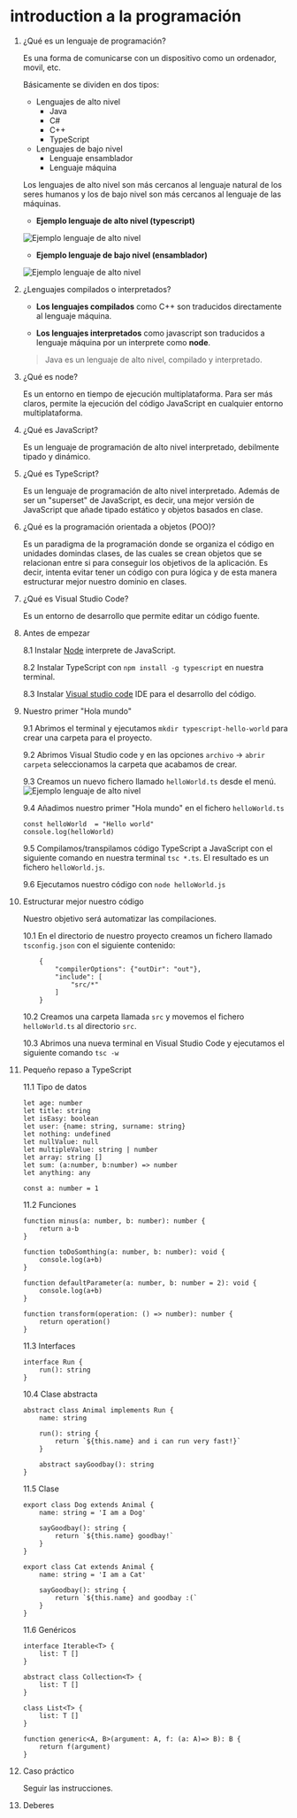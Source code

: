 # introduction a la programación


1. ¿Qué es un lenguaje de programación?
      
    Es una forma de comunicarse con un dispositivo como un ordenador, movil, etc.
        
    Básicamente se dividen en dos tipos:
    - Lenguajes de alto nivel
        - Java
        - C#
        - C++
        - TypeScript
    - Lenguajes de bajo nivel
        - Lenguaje ensamblador
        - Lenguaje máquina

    Los lenguajes de alto nivel son más cercanos al lenguaje natural de los seres humanos y los de bajo nivel son más cercanos al lenguaje de las máquinas.

    - **Ejemplo lenguaje de alto nivel (typescript)**
    
    ![Ejemplo lenguaje de alto nivel](img/1.png "Ejemplo lenguaje de alto nivel")
    
    - **Ejemplo lenguaje de bajo nivel (ensamblador)**
    
    ![Ejemplo lenguaje de alto nivel](img/2.png "Ejemplo lenguaje de alto nivel")
    
2. ¿Lenguajes compilados o interpretados?

    - **Los lenguajes compilados** como C++ son traducidos directamente al lenguaje máquina.

    - **Los lenguajes interpretados** como javascript son traducidos a lenguaje máquina por un interprete como **node**.

    > Java es un lenguaje de alto nivel, compilado y interpretado.

3. ¿Qué es node?

    Es un entorno en tiempo de ejecución multiplataforma. Para ser más claros, permite la ejecución del código JavaScript en cualquier entorno multiplataforma.

4. ¿Qué es JavaScript?

    Es un lenguaje de programación de alto nivel interpretado, debilmente tipado y dinámico.

5. ¿Qué es TypeScript?

    Es un lenguaje de programación de alto nivel interpretado. Además de ser un "superset" de JavaScript, es decir, una mejor versión de JavaScript que añade tipado estático y objetos basados en clase.

6. ¿Qué es la programación orientada a objetos (POO)?

    Es un paradigma de la programación donde se organiza el código en unidades domindas clases, de las cuales se crean objetos que se relacionan entre si para conseguir los objetivos de la aplicación. Es decir, intenta evitar tener un código con pura lógica y de esta manera estructurar mejor nuestro dominio en clases.

7. ¿Qué es Visual Studio Code?

    Es un entorno de desarrollo que permite editar un código fuente.

8. Antes de empezar

    8.1 Instalar [Node](https://nodejs.org/es/) interprete de JavaScript.

    8.2 Instalar TypeScript con `npm install -g typescript` en nuestra terminal.

    8.3 Instalar [Visual studio code](https://code.visualstudio.com/download) IDE para el desarrollo del código.

9. Nuestro primer "Hola mundo"

    9.1 Abrimos el terminal y ejecutamos `mkdir typescript-hello-world` para crear una carpeta para el proyecto.

    9.2 Abrimos Visual Studio code y en las opciones `archivo` -> `abrir carpeta` seleccionamos la carpeta que acabamos de crear.

    9.3 Creamos un nuevo fichero llamado `helloWorld.ts` desde el menú.
    ![Ejemplo lenguaje de alto nivel](img/3.png "Ejemplo lenguaje de alto nivel")

    9.4 Añadimos nuestro primer "Hola mundo" en el fichero `helloWorld.ts`
    ```    
    const helloWorld  = "Hello world"
    console.log(helloWorld)
    ```

    9.5 Compilamos/transpilamos código TypeScript a JavaScript con el siguiente comando en nuestra terminal `tsc *.ts`. El resultado es un fichero `helloWorld.js`.

    9.6 Ejecutamos nuestro código con `node helloWorld.js`

10. Estructurar mejor nuestro código

    Nuestro objetivo será automatizar las compilaciones.

    10.1 En el directorio de nuestro proyecto creamos un fichero llamado `tsconfig.json` con el siguiente contenido:
    ```
        {
            "compilerOptions": {"outDir": "out"},
            "include": [
                "src/*"
            ]
        }
    ```

    10.2 Creamos una carpeta llamada `src` y movemos el fichero `helloWorld.ts` al directorio `src`.

    10.3 Abrimos una nueva terminal en Visual Studio Code y ejecutamos el siguiente comando `tsc -w`

11. Pequeño repaso a TypeScript

    11.1 Tipo de datos

    ```
    let age: number
    let title: string
    let isEasy: boolean
    let user: {name: string, surname: string}
    let nothing: undefined
    let nullValue: null
    let multipleValue: string | number
    let array: string []
    let sum: (a:number, b:number) => number
    let anything: any

    const a: number = 1
    ```

    11.2 Funciones

    ```
    function minus(a: number, b: number): number {
        return a-b
    }

    function toDoSomthing(a: number, b: number): void {
        console.log(a+b)
    }

    function defaultParameter(a: number, b: number = 2): void {
        console.log(a+b)
    }

    function transform(operation: () => number): number {
        return operation()
    }
    ```

    11.3 Interfaces

    ```
    interface Run {
        run(): string
    }
    ```

    10.4 Clase abstracta

    ```
    abstract class Animal implements Run {
        name: string
        
        run(): string {
            return `${this.name} and i can run very fast!}`
        }

        abstract sayGoodbay(): string
    }
    ```

    11.5 Clase

    ```
    export class Dog extends Animal {
        name: string = 'I am a Dog'

        sayGoodbay(): string {
            return `${this.name} goodbay!`
        }
    }

    export class Cat extends Animal {
        name: string = 'I am a Cat'

        sayGoodbay(): string {
            return `${this.name} and goodbay :(`
        }
    }
    ```
    
    11.6 Genéricos

    ```
    interface Iterable<T> {
        list: T []
    }

    abstract class Collection<T> {
        list: T []
    }

    class List<T> {
        list: T []
    }

    function generic<A, B>(argument: A, f: (a: A)=> B): B {
        return f(argument)
    }

    ```
12. Caso práctico
    
    Seguir las instrucciones.

13. Deberes
    
    
    
